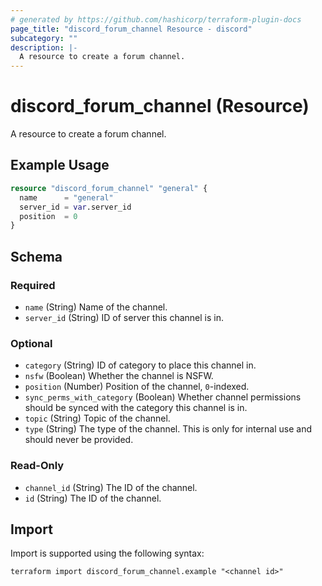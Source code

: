 ```yaml
---
# generated by https://github.com/hashicorp/terraform-plugin-docs
page_title: "discord_forum_channel Resource - discord"
subcategory: ""
description: |-
  A resource to create a forum channel.
---
```


# discord_forum_channel (Resource)

A resource to create a forum channel.

## Example Usage

```terraform
resource "discord_forum_channel" "general" {
  name      = "general"
  server_id = var.server_id
  position  = 0
}
```

<!-- schema generated by tfplugindocs -->
## Schema

### Required

- `name` (String) Name of the channel.
- `server_id` (String) ID of server this channel is in.

### Optional

- `category` (String) ID of category to place this channel in.
- `nsfw` (Boolean) Whether the channel is NSFW.
- `position` (Number) Position of the channel, `0`-indexed.
- `sync_perms_with_category` (Boolean) Whether channel permissions should be synced with the category this channel is in.
- `topic` (String) Topic of the channel.
- `type` (String) The type of the channel. This is only for internal use and should never be provided.

### Read-Only

- `channel_id` (String) The ID of the channel.
- `id` (String) The ID of the channel.

## Import

Import is supported using the following syntax:

```shell
terraform import discord_forum_channel.example "<channel id>"
```
